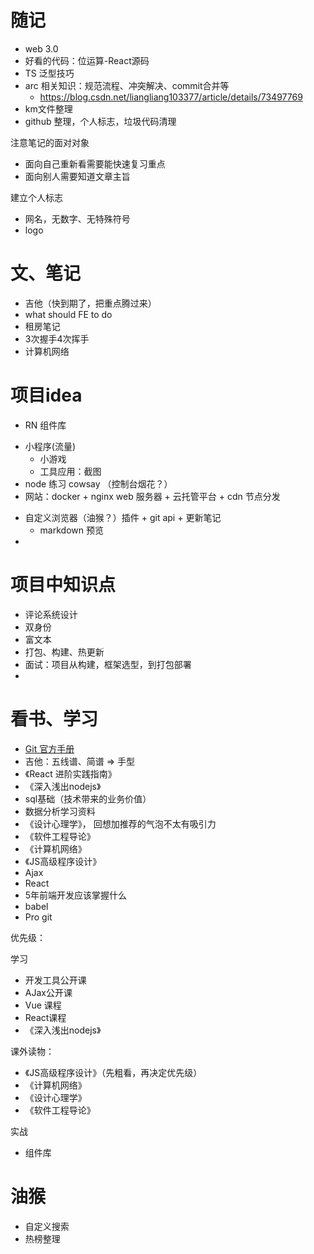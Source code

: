 # 随记

- web 3.0
- 好看的代码：位运算-React源码
- TS 泛型技巧
- arc 相关知识：规范流程、冲突解决、commit合并等
  - https://blog.csdn.net/liangliang103377/article/details/73497769
-  km文件整理
-  github 整理，个人标志，垃圾代码清理

注意笔记的面对对象
- 面向自己重新看需要能快速复习重点
- 面向别人需要知道文章主旨

建立个人标志

- 网名，无数字、无特殊符号
- logo
# 文、笔记

- 吉他（快到期了，把重点腾过来）
-  what should FE to do
- 租房笔记
- 3次握手4次挥手
- 计算机网络


# 项目idea

- RN 组件库
<!-- - 本地音乐播放器 -->
- 小程序(流量)
  - 小游戏
  - 工具应用：截图
- node 练习 cowsay （控制台烟花？）
- 网站：docker + nginx web 服务器 + 云托管平台 + cdn 节点分发
<!-- - github actions
  - 自动部署 ✅ 打包过程能否放到云
  - 签到 ✅
- my_actions 以 submodule 形式添加 ✅ -->
- 自定义浏览器（油猴？）插件 + git api + 更新笔记 
  - markdown 预览
- 
# 项目中知识点

- 评论系统设计
- 双身份
- 富文本
- 打包、构建、热更新
- 面试：项目从构建，框架选型，到打包部署
- 
# 看书、学习

- [Git 官方手册](https://git-scm.com/book/zh/v2)
- 吉他：五线谱、简谱 => 手型
- 《React 进阶实践指南》
- 《深入浅出nodejs》
- sql基础（技术带来的业务价值）
- 数据分析学习资料
- 《设计心理学》， 回想加推荐的气泡不太有吸引力
- 《软件工程导论》
- 《计算机网络》
- 《JS高级程序设计》
- Ajax
- React
- 5年前端开发应该掌握什么
- babel
- Pro git

优先级：

学习

- 开发工具公开课
- AJax公开课
- Vue 课程
- React课程
- 《深入浅出nodejs》


课外读物：

- 《JS高级程序设计》（先粗看，再决定优先级）
- 《计算机网络》
- 《设计心理学》
- 《软件工程导论》

实战

- 组件库

# 油猴

- 自定义搜索
- 热榜整理